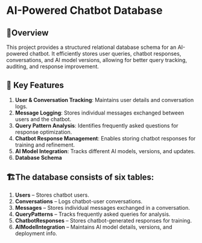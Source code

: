 # AI-Powered Chatbot Database

## 📌Overview
This project provides a structured relational database schema for an AI-powered chatbot. It efficiently stores user queries, chatbot responses, conversations, and AI model versions, allowing for better query tracking, auditing, and response improvement.

## 🚀 Key Features
1. **User & Conversation Tracking**: Maintains user details and conversation logs.
2. **Message Logging**: Stores individual messages exchanged between users and the chatbot.
3. **Query Pattern Analysis**: Identifies frequently asked questions for response optimization.
4. **Chatbot Response Management**: Enables storing chatbot responses for training and refinement.
5. **AI Model Integration**: Tracks different AI models, versions, and updates.
6. **Database Schema**

## 🏗️The database consists of six tables:

1. **Users** – Stores chatbot users.
2. **Conversations** – Logs chatbot-user conversations.
3. **Messages** – Stores individual messages exchanged in a conversation.
4. **QueryPatterns** – Tracks frequently asked queries for analysis.
5. **ChatbotResponses** – Stores chatbot-generated responses for training.
6. **AIModelIntegration** – Maintains AI model details, versions, and deployment info.
